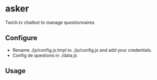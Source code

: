 # asker
Twich.tv chatbot to manage questionnaires

## Configure
- Rename ./js/config.js.tmpl to ./js/config.js and add your credentials.
- Config de questions in ./data.js

## Usage



